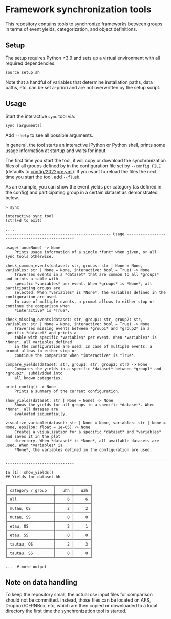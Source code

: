 # Framework synchronization tools

This repository contains tools to synchronize frameworks between groups in terms of event yields, categorization, and object definitions.

## Setup

The setup requires Python ≥3.9 and sets up a virtual environment with all required dependencies.

```shell
source setup.sh
```

Note that a handful of variables that determine installation paths, data paths, etc. can be set a-priori and are not overwritten by the setup script.

## Usage

Start the interactive `sync` tool via:

```shell
sync [arguments]
```

Add `--help` to see all possible arguments.

In general, the tool starts an interactive IPython or Python shell, prints some usage information at startup and waits for input.

The first time you start the tool, it will copy or download the synchronization files of all groups defined by in the configuration file set by `--config FILE` (defaults to [config/2022pre.yml](config/2022pre.yml)).
If you want to reload the files the next time you start the tool, add `--flush`.

As an example, you can show the event yields per category (as defined in the config) and participating group in a certain dataset as demonstrated below.

```shell
> sync

interactive sync tool
(ctrl+d to exit)

....
---------------------------------------------- Usage -----------------------------------------------

usage(func=None) -> None
    Prints usage information of a single *func* when given, or all sync tools otherwise.

check_common_events(dataset: str, groups: str | None = None, variables: str | None = None, interactive: bool = True) -> None
    Traverses events in a *dataset* that are common to all *groups* and prints a table with
    specific *variables* per event. When *groups* is *None*, all participating groups are
    selected. When *variables* is *None*, the variables defined in the configuration are used.
    In case of multiple events, a prompt allows to either stop or continue the comparison when
    *interactive* is *True*.

check_missing_events(dataset: str, group1: str, group2: str, variables: str | None = None, interactive: bool = True) -> None
    Traverses missing events between *group1* and *group2* in a specific *dataset* and prints a
    table with specific *variables* per event. When *variables* is *None*, all variables defined
    in the configuration are used. In case of multiple events, a prompt allows to either stop or
    continue the comparison when *interactive* is *True*.

compare_yields(dataset: str, group1: str, group2: str) -> None
    Compares the yields in a specific *dataset* between *group1* and *group2*, subdivided into
    all known categories.

print_config() -> None
    Prints a summary of the current configuration.

show_yields(dataset: str | None = None) -> None
    Shows the yields for all groups in a specific *dataset*. When *None*, all datases are
    evaluated sequentially.

visualize_variable(dataset: str | None = None, variables: str | None = None, epsilon: float = 1e-05) -> None
    Creates a visualization for a specific *dataset* and *variables* and saves it in the plot
    directory. When *dataset* is *None*, all available datasets are used. When *variables* is
    *None*, the variables defined in the configuration are used.

----------------------------------------------------------------------------------------------------

In [1]: show_yields()
## Yields for dataset hh

╒════════════════════╤═══════╤═══════╕
│ category / group   │   uhh │   uzh │
╞════════════════════╪═══════╪═══════╡
│ all                │     6 │     6 │
├────────────────────┼───────┼───────┤
│ mutau, OS          │     2 │     2 │
├────────────────────┼───────┼───────┤
│ mutau, SS          │     0 │     0 │
├────────────────────┼───────┼───────┤
│ etau, OS           │     2 │     1 │
├────────────────────┼───────┼───────┤
│ etau, SS           │     0 │     0 │
├────────────────────┼───────┼───────┤
│ tautau, OS         │     2 │     3 │
├────────────────────┼───────┼───────┤
│ tautau, SS         │     0 │     0 │
╘════════════════════╧═══════╧═══════╛

...  # more output
```

## Note on data handling

To keep the repository small, the actual csv input files for comparison should not be committed.
Instead, those files can be located on AFS, Dropbox/CERNBox, etc, which are then copied or downloaded to a local directory the first time the synchronization tool is started.
